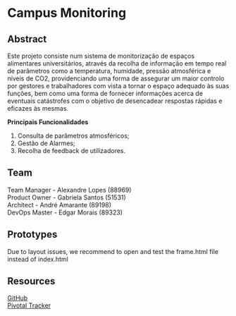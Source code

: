 # Campus Monitoring
## Abstract
Este projeto consiste num sistema de monitorização de espaços alimentares universitários, através da recolha de informação em tempo real de parâmetros como a temperatura, humidade, pressão atmosférica e níveis de CO2, providenciando uma forma de assegurar um maior controlo por gestores e trabalhadores com vista a tornar o espaço adequado às suas funções, bem como uma forma de fornecer informações acerca de eventuais catástrofes com o objetivo de desencadear respostas rápidas e eficazes às mesmas.

**Principais Funcionalidades**

 1. Consulta de parâmetros atmosféricos;
 2. Gestão de Alarmes;
 3. Recolha de feedback de utilizadores.

## Team
Team Manager - Alexandre Lopes (88969) \
Product Owner - Gabriela Santos (51531) \
Architect - André Amarante (89198) \
DevOps Master - Edgar Morais (89323)

## Prototypes
Due to layout issues, we recommend to open and test the frame.html file instead of index.html

## Resources
[GitHub](https://github.com/gabsw/campus-monitoring) \
[Pivotal Tracker](https://www.pivotaltracker.com/n/projects/2411504) 
